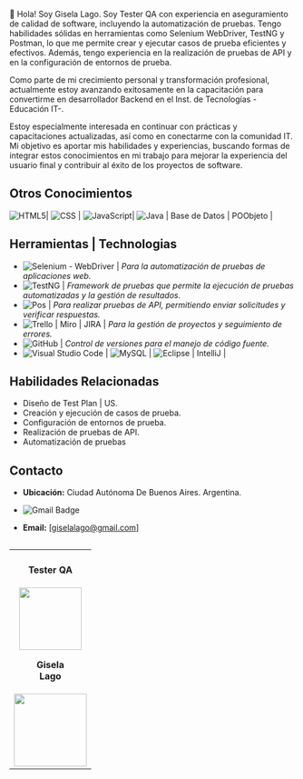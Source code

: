  👋 Hola! Soy Gisela Lago.
 Soy Tester QA con experiencia en aseguramiento de calidad de software, incluyendo la automatización de pruebas. Tengo habilidades sólidas en herramientas como Selenium WebDriver, TestNG y Postman, lo que me permite crear y ejecutar casos de prueba eficientes y efectivos.
Además, tengo experiencia en la realización de pruebas de API y en la configuración de entornos de prueba.

Como parte de mi crecimiento personal y transformación profesional, actualmente estoy avanzando exitosamente en la capacitación para convertirme en desarrollador Backend en el Inst. de Tecnologías -Educación IT-.

Estoy especialmente interesada en continuar con prácticas y capacitaciones actualizadas, así como en conectarme con la comunidad IT. Mi objetivo es aportar mis habilidades y experiencias, buscando formas de integrar estos conocimientos en mi trabajo para mejorar la experiencia del usuario final y contribuir al éxito de los proyectos de software.

## Otros Conocimientos

![HTML5](https://img.shields.io/badge/-HTML5-333333?style=flat&logo=HTML5)| ![CSS](https://img.shields.io/badge/-CSS-333333?style=flat&logo=CSS3&logoColor=1572B6) | ![JavaScript](https://img.shields.io/badge/-JavaScript-333333?style=flat&logo=javascript)| ![Java](https://img.shields.io/badge/-Java-333333?style=flat&logo=Java&logoColor=007396) | Base de Datos | POObjeto | 


## Herramientas | Technologias

- ![Selenium - WebDriver](https://img.shields.io/badge/SeleniumWebDriver-Green?style=plastic&logoSize=auto&labelColor=green&color=green) | *Para la automatización de pruebas de aplicaciones web.*
- ![TestNG](https://img.shields.io/badge/TestNG-Red?style=plastic&logoColor=red&logoSize=auto&labelColor=red&color=black) | *Framework de pruebas que permite la ejecución de pruebas automatizadas y la gestión de resultados.*
- ![Pos](
https://img.shields.io/badge/Postman-Orange?style=plastic&logoSize=auto&labelColor=rgb&color=orange) | *Para realizar pruebas de API, permitiendo enviar solicitudes y verificar respuestas.*
- ![Trello](https://img.shields.io/badge/-Trello-333333?style=flat&logo=trello&logoColor=007ACC) | Miro | JIRA |  *Para la gestión de proyectos y seguimiento de errores.*
- ![GitHub](https://img.shields.io/badge/-GitHub-333333?style=flat&logo=github) | *Control de versiones para el manejo de código fuente.*
- ![Visual Studio Code](https://img.shields.io/badge/-Visual%20Studio%20Code-333333?style=flat&logo=visual-studio-code&logoColor=007ACC)  | ![MySQL](https://img.shields.io/badge/-MySQL-333333?style=flat&logo=mysql) | ![Eclipse](https://img.shields.io/badge/-Eclipse-333333?style=flat&logo=eclipse-ide&logoColor=2C2255) | IntelliJ |

## Habilidades Relacionadas
- Diseño de Test Plan | US.
- Creación y ejecución de casos de prueba.
- Configuración de entornos de prueba.
- Realización de pruebas de API.
- Automatización de pruebas


## Contacto

- **Ubicación:** Ciudad Autónoma De Buenos Aires. Argentina.
- 
  ![Gmail Badge](https://img.shields.io/badge/-giselalago@gmail.com-006bed?style=flat-square&logo=Gmail&logoColor=white&link=mailto:giselalago@gmail.com)

- **Email:** [giselalago@gmail.com]
<table align='left'>
  <tr>
    <td align='center'>
      <div>
       <h4>Tester QA</h4>
        <a href="https://www.notion.so/Gisela-Lago-7d2c8e3b2e794d53894a8fcc8318ca81">
          <img width="110" src="https://github.com/user-attachments/assets/4d6f9204-8958-452a-b2b7-44098d9f357e"/>
        </a>
          <h4 style="margin-top: 1rem;">Gisela <br> Lago</h4>
        <div style='display: flex; flex-direction: column'>
          <a href="https://www.linkedin.com/in/giselalago/" target="_blank">
            <img style='width:8rem' src="https://img.shields.io/badge/linkedin%20-%230077B5.svg?&style=for-the-badge&logo=linkedin&logoColor=white="/>
  </tr>
</table>
